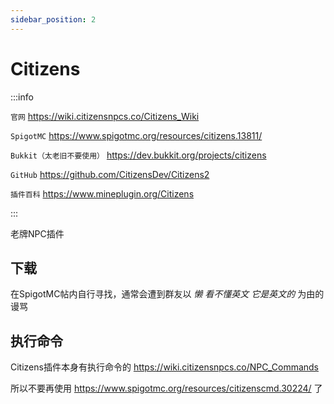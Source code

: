 ```yaml
---
sidebar_position: 2
---
```


# Citizens

:::info

`官网` https://wiki.citizensnpcs.co/Citizens_Wiki

`SpigotMC` https://www.spigotmc.org/resources/citizens.13811/

`Bukkit（太老旧不要使用）` https://dev.bukkit.org/projects/citizens

`GitHub` https://github.com/CitizensDev/Citizens2

`插件百科` https://www.mineplugin.org/Citizens

:::

老牌NPC插件

## 下载

在SpigotMC帖内自行寻找，通常会遭到群友以 *懒* *看不懂英文* *它是英文的* 为由的谩骂

## 执行命令

Citizens插件本身有执行命令的 https://wiki.citizensnpcs.co/NPC_Commands

所以不要再使用 https://www.spigotmc.org/resources/citizenscmd.30224/ 了
